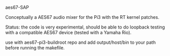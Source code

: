 aes67-SAP

Conceptually a AES67 audio mixer for the Pi3 with the RT kernel patches.

Status: the code is very experimental, should be able to do loopback testing with a compatible AES67 device (tested with a Yamaha Rio).

use with aes67-pi3-buildroot repo and add output/host/bin to your path before running the makefile.
